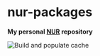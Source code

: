 # nur-packages

**My personal [NUR](https://github.com/nix-community/NUR) repository**

![Build and populate cache](https://github.com/glostis/nur-packages/workflows/Build%20and%20populate%20cache/badge.svg)
